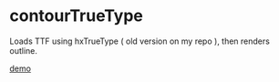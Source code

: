 # contourTrueType

Loads TTF using hxTrueType ( old version on my repo ), then renders outline.

[demo](https://nanjizal.github.io/contourTrueType/index.html)

